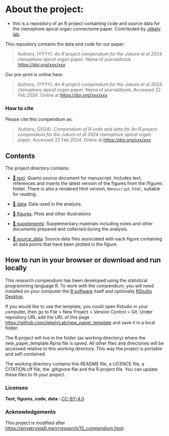 
<!-- README.md is generated from README.Rmd. Please edit that file -->

# About the project:

- this is a repository of an R project containing code and source data
  for the ctenophore apical organ connectome paper. Contributed by
  [Jékely
  lab](https://www.cos.uni-heidelberg.de/en/research-groups/gaspar-jekely).

This repository contains the data and code for our paper:

> Authors, (YYYY). *An R project compendium for the Jokura et al 2024
> ctenophore apical organ paper*. Name of journal/book
> <https://doi.org/xxx/xxx>

Our pre-print is online here:

> Authors, (YYYY). *An R project compendium for the Jokura et al 2024
> ctenophore apical organ paper*. Name of journal/book, Accessed 22 Feb
> 2024. Online at <https://doi.org/xxx/xxx>

### How to cite

Please cite this compendium as:

> Authors, (2024). *Compendium of R code and data for An R project
> compendium for the Jokura et al 2024 ctenophore apical organ paper*.
> Accessed 22 Feb 2024. Online at <https://doi.org/xxx/xxx>

## Contents

The project directory contains:

- [:file_folder: text](/text/Manuscript.qmd): Quarto source document for
  manuscript. Includes text, references and inserts the latest version
  of the figures from the /figures folder. There is also a rendered html
  version, `Manuscript.html`, suitable for reading.

- [:file_folder: data](/data): Data used in the analysis.

- [:file_folder: figures](/figures): Plots and other illustrations

- [:file_folder: supplements](/supplements): Supplementary materials
  including notes and other documents prepared and collected during the
  analysis.

- [:file_folder: source_data](/source_data): Source data files
  associated with each figure containing all data points that have been
  plotted in the figure.

## How to run in your browser or download and run locally

This research compendium has been developed using the statistical
programming language R. To work with the compendium, you will need
installed on your computer the [R
software](https://cloud.r-project.org/) itself and optionally [RStudio
Desktop](https://rstudio.com/products/rstudio/download/).

If you would like to use the template, you could open Rstudio in your
computer, then go to File \> New Project \> Version Control \> Git.
Under repository URL add the URL of this page
<https://github.com/JekelyLab/new_paper_template> and save it in a local
folder.

The R project will live in the folder (as working directory) where the
new_paper_template.Rproj file is saved. All other files and directories
will be accessed relative to this working directory. This way the
project is portable and self-contained.

The working directory contains this README file, a LICENCE file, a
CITATION.cff file, the .gitignore file and the R project file. You can
update these files to fit your project.

### Licenses

**Text, figures, code, data :**
[CC-BY-4.0](http://creativecommons.org/licenses/by/4.0/)

### Acknowledgements

This project is modified after
<https://annakrystalli.me/rrresearch/10_compendium.html>.
